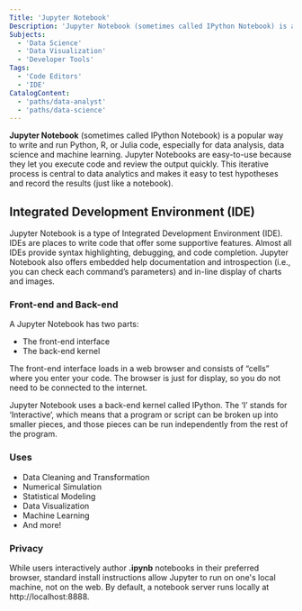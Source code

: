 ```yaml
---
Title: 'Jupyter Notebook'
Description: 'Jupyter Notebook (sometimes called IPython Notebook) is a popular way to write and run Python, R, or Julia code, especially for data analysis, data science and machine learning. Jupyter Notebooks are easy-to-use because they let you execute code and review the output quickly. This iterative process is central to data analytics and makes it easy to test hypotheses and record the results (just like a notebook).'
Subjects:
  - 'Data Science'
  - 'Data Visualization'
  - 'Developer Tools'
Tags:
  - 'Code Editors'
  - 'IDE'
CatalogContent:
  - 'paths/data-analyst'
  - 'paths/data-science'
---
```


**Jupyter Notebook** (sometimes called IPython Notebook) is a popular way to write and run Python, R, or Julia code, especially for data analysis, data science and machine learning. Jupyter Notebooks are easy-to-use because they let you execute code and review the output quickly. This iterative process is central to data analytics and makes it easy to test hypotheses and record the results (just like a notebook).

## Integrated Development Environment (IDE)

Jupyter Notebook is a type of Integrated Development Environment (IDE). IDEs are places to write code that offer some supportive features. Almost all IDEs provide syntax highlighting, debugging, and code completion. Jupyter Notebook also offers embedded help documentation and introspection (i.e., you can check each command’s parameters) and in-line display of charts and images.

### Front-end and Back-end

A Jupyter Notebook has two parts:

- The front-end interface
- The back-end kernel

The front-end interface loads in a web browser and consists of “cells” where you enter your code. The browser is just for display, so you do not need to be connected to the internet.

Jupyter Notebook uses a back-end kernel called IPython. The ‘I’ stands for ‘Interactive’, which means that a program or script can be broken up into smaller pieces, and those pieces can be run independently from the rest of the program.

### Uses

- Data Cleaning and Transformation
- Numerical Simulation
- Statistical Modeling
- Data Visualization
- Machine Learning
- And more!

### Privacy

While users interactively author **.ipynb** notebooks in their preferred browser, standard install instructions allow Jupyter to run on one's local machine, not on the web. By default, a notebook server runs locally at http://localhost:8888.

